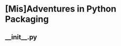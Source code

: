 # [Mis]Adventures in Python Packaging



## \_\_init\_\_.py
<!--stackedit_data:
eyJoaXN0b3J5IjpbLTE2OTQ1ODc1OTJdfQ==
-->